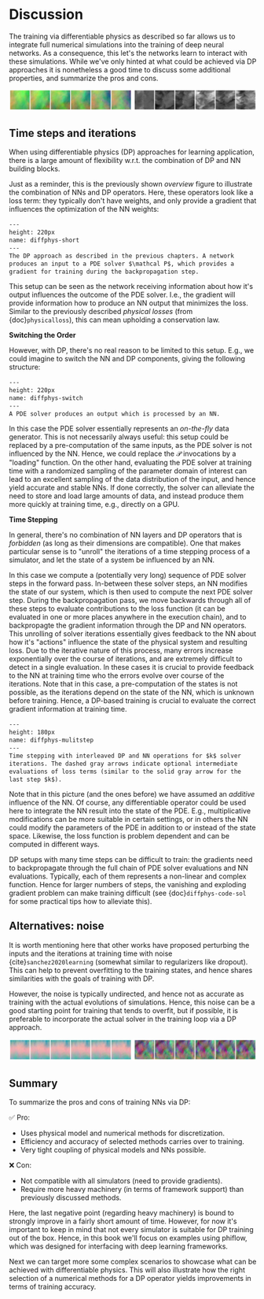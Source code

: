 Discussion
=======================

The training via differentiable physics as described so far allows us
to integrate full numerical simulations into the training of deep neural networks.
As a consequence, this let's the networks learn to interact with these simulations. 
While we've only hinted at what could be
achieved via DP approaches it is nonetheless a good time to discuss some 
additional properties, and summarize the pros and cons.


![Divider](resources/divider4.jpg)


## Time steps and iterations

When using differentiable physics (DP) approaches for learning application, 
there is a large amount of flexibility w.r.t. the combination of DP and NN building blocks. 

Just as a reminder, this is the previously shown _overview_ figure to illustrate the combination 
of NNs and DP operators. Here, these operators look like a loss term: they typically don't have weights,
and only provide a gradient that influences the optimization of the NN weights:

```{figure} resources/diffphys-shortened.jpg
---
height: 220px
name: diffphys-short
---
The DP approach as described in the previous chapters. A network produces an input to a PDE solver $\mathcal P$, which provides a gradient for training during the backpropagation step.
```

This setup can be seen as the network receiving information about how it's output influences the outcome of the PDE solver. I.e., the gradient will provide information how to produce an NN output that minimizes the loss. 
Similar to the previously described _physical losses_ (from {doc}`physicalloss`), this can mean upholding a conservation law.

**Switching the Order** 

However, with DP, there's no real reason to be limited to this setup. E.g., we could imagine to switch the NN and DP components, giving the following structure:

```{figure} resources/diffphys-switched.jpg
---
height: 220px
name: diffphys-switch
---
A PDE solver produces an output which is processed by an NN.
```

In this case the PDE solver essentially represents an _on-the-fly_ data generator. This is not necessarily always useful: this setup could be replaced by a pre-computation of the same inputs, as the PDE solver is not influenced by the NN. Hence, we could replace the $\mathcal P$ invocations by a "loading" function. On the other hand, evaluating the PDE solver at training time with a randomized sampling of the parameter domain of interest can lead to an excellent sampling of the data distribution of the input, and hence yield accurate and stable NNs. If done correctly, the solver can alleviate the need to store and load large amounts of data, and instead produce them more quickly at training time, e.g., directly on a GPU.

**Time Stepping** 

In general, there's no combination of NN layers and DP operators that is _forbidden_ (as long as their dimensions are compatible). One that makes particular sense is to "unroll" the iterations of a time stepping process of a simulator, and let the state of a system be influenced by an NN.

In this case we compute a (potentially very long) sequence of PDE solver steps in the forward pass. In-between these solver steps, an NN modifies the state of our system, which is then used to compute the next PDE solver step. During the backpropagation pass, we move backwards through all of these steps to evaluate contributions to the loss function (it can be evaluated in one or more places anywhere in the execution chain), and to backpropagte the gradient information through the DP and NN operators. This unrolling of solver iterations essentially gives feedback to the NN about how it's "actions" influence the state of the physical system and resulting loss. Due to the iterative nature of this process, many errors increase exponentially over the course of iterations, and are extremely difficult to detect in a single evaluation. In these cases it is crucial to provide feedback to the NN at training time who the errors evolve over course of the iterations. Note that in this case, a pre-computation of the states is not possible, as the iterations depend on the state of the NN, which is unknown before training. Hence, a DP-based training is crucial to evaluate the correct gradient information at training time. 

```{figure} resources/diffphys-multistep.jpg
---
height: 180px
name: diffphys-mulitstep
---
Time stepping with interleaved DP and NN operations for $k$ solver iterations. The dashed gray arrows indicate optional intermediate evaluations of loss terms (similar to the solid gray arrow for the last step $k$).
```

Note that in this picture (and the ones before) we have assumed an _additive_ influence of the NN. Of course, any differentiable operator could be used here to integrate the NN result into the state of the PDE. E.g., multiplicative modifications can be more suitable in certain settings, or in others the NN could modify the parameters of the PDE in addition to or instead of the state space. Likewise, the loss function is problem dependent and can be computed in different ways.

DP setups with many time steps can be difficult to train: the gradients need to backpropagate through the full chain of PDE solver evaluations and NN evaluations. Typically, each of them represents a non-linear and complex function. Hence for larger numbers of steps, the vanishing and exploding gradient problem can make training difficult (see {doc}`diffphys-code-sol` for some practical tips how to alleviate this).

## Alternatives: noise

It is worth mentioning here that other works have proposed perturbing the inputs and 
the iterations at training time with noise {cite}`sanchez2020learning` (somewhat similar to
regularizers like dropout). 
This can help to prevent overfitting to the training states, and hence shares similarities
with the goals of training with DP. 

However, the noise is typically undirected, and hence not as accurate as training with 
the actual evolutions of simulations. Hence, this noise can be a good starting point 
for training that tends to overfit, but if possible, it is preferable to incorporate the
actual solver in the training loop via a DP approach.


![Divider](resources/divider5.jpg)

## Summary

To summarize the pros and cons of training NNs via DP:

✅ Pro: 
- Uses physical model and numerical methods for discretization.
- Efficiency and accuracy of selected methods carries over to training.
- Very tight coupling of physical models and NNs possible.

❌ Con: 
- Not compatible with all simulators (need to provide gradients).
- Require more heavy machinery (in terms of framework support) than previously discussed methods.

Here, the last negative point (regarding heavy machinery) is bound to strongly improve in a fairly short amount of time. However, for now it's important to keep in mind that not every simulator is suitable for DP training out of the box. Hence, in this book we'll focus on examples using phiflow, which was designed for interfacing with deep learning frameworks. 

Next we can target more some complex scenarios to showcase what can be achieved with differentiable physics.
This will also illustrate how the right selection of a numerical methods for a DP operator yields improvements in terms of training accuracy.
